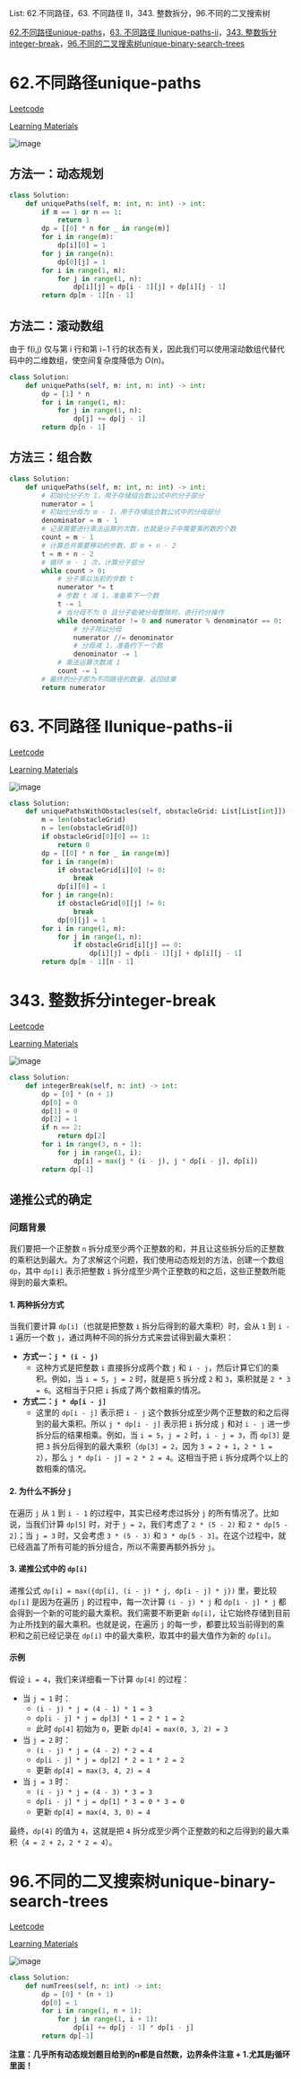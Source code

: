 List: 62.不同路径，63. 不同路径 II，343. 整数拆分，96.不同的二叉搜索树


[62.不同路径unique-paths](#01)，[63. 不同路径 IIunique-paths-ii](#02)，[343. 整数拆分integer-break](#03)，[96.不同的二叉搜索树unique-binary-search-trees](#04)

# <span id="01">62.不同路径unique-paths</span>

[Leetcode](https://leetcode.cn/problems/unique-paths/) 

[Learning Materials](https://programmercarl.com/0062.%E4%B8%8D%E5%90%8C%E8%B7%AF%E5%BE%84.html)

![image](../images/62-unique-paths.png)


## 方法一：动态规划

```python
class Solution:
    def uniquePaths(self, m: int, n: int) -> int:
        if m == 1 or n == 1:
            return 1
        dp = [[0] * n for _ in range(m)]
        for i in range(m):
            dp[i][0] = 1
        for j in range(n):
            dp[0][j] = 1
        for i in range(1, m):
            for j in range(1, n):
                dp[i][j] = dp[i - 1][j] + dp[i][j - 1]
        return dp[m - 1][n - 1]
```

## 方法二：滚动数组

由于 f(i,j) 仅与第 i 行和第 i−1 行的状态有关，因此我们可以使用滚动数组代替代码中的二维数组，使空间复杂度降低为 O(n)。

```python
class Solution:
    def uniquePaths(self, m: int, n: int) -> int:
        dp = [1] * n
        for i in range(1, m):
            for j in range(1, n):
                dp[j] += dp[j - 1]
        return dp[n - 1]
```

## 方法三：组合数

```python
class Solution:
    def uniquePaths(self, m: int, n: int) -> int:
        # 初始化分子为 1，用于存储组合数公式中的分子部分
        numerator = 1
        # 初始化分母为 m - 1，用于存储组合数公式中的分母部分
        denominator = m - 1
        # 记录需要进行乘法运算的次数，也就是分子中需要乘的数的个数
        count = m - 1
        # 计算总共需要移动的步数，即 m + n - 2
        t = m + n - 2
        # 循环 m - 1 次，计算分子部分
        while count > 0:
            # 分子乘以当前的步数 t
            numerator *= t
            # 步数 t 减 1，准备乘下一个数
            t -= 1
            # 当分母不为 0 且分子能被分母整除时，进行约分操作
            while denominator != 0 and numerator % denominator == 0:
                # 分子除以分母
                numerator //= denominator
                # 分母减 1，准备约下一个数
                denominator -= 1
            # 乘法运算次数减 1
            count -= 1
        # 最终的分子即为不同路径的数量，返回结果
        return numerator
```

# <span id="02">63. 不同路径 IIunique-paths-ii</span>

[Leetcode](https://leetcode.cn/problems/unique-paths-ii/description/) 

[Learning Materials](https://programmercarl.com/0063.%E4%B8%8D%E5%90%8C%E8%B7%AF%E5%BE%84II.html#%E7%AE%97%E6%B3%95%E5%85%AC%E5%BC%80%E8%AF%BE)

![image](../images/63-unique-paths-ii.png)

```python
class Solution:
    def uniquePathsWithObstacles(self, obstacleGrid: List[List[int]]) -> int:
        m = len(obstacleGrid)
        n = len(obstacleGrid[0])
        if obstacleGrid[0][0] == 1:
            return 0
        dp = [[0] * n for _ in range(m)]
        for i in range(m):
            if obstacleGrid[i][0] != 0:
                break
            dp[i][0] = 1
        for j in range(n):
            if obstacleGrid[0][j] != 0:
                break
            dp[0][j] = 1
        for i in range(1, m):
            for j in range(1, n):
                if obstacleGrid[i][j] == 0:
                    dp[i][j] = dp[i - 1][j] + dp[i][j - 1]
        return dp[m - 1][n - 1]
```

# <span id="03">343. 整数拆分integer-break</span>

[Leetcode](https://leetcode.cn/problems/integer-break/description/) 

[Learning Materials](https://programmercarl.com/0343.%E6%95%B4%E6%95%B0%E6%8B%86%E5%88%86.html#%E7%AE%97%E6%B3%95%E5%85%AC%E5%BC%80%E8%AF%BE)

![image](../images/343-integer-break.png)

```python
class Solution:
    def integerBreak(self, n: int) -> int:
        dp = [0] * (n + 1)
        dp[0] = 0
        dp[1] = 0
        dp[2] = 1
        if n == 2:
            return dp[2]
        for i in range(3, n + 1):
            for j in range(1, i):
                dp[i] = max(j * (i - j), j * dp[i - j], dp[i])
        return dp[-1]
```

## 递推公式的确定

### 问题背景
我们要把一个正整数 `n` 拆分成至少两个正整数的和，并且让这些拆分后的正整数的乘积达到最大。为了求解这个问题，我们使用动态规划的方法，创建一个数组 `dp`，其中 `dp[i]` 表示把整数 `i` 拆分成至少两个正整数的和之后，这些正整数所能得到的最大乘积。


#### 1. 两种拆分方式
当我们要计算 `dp[i]`（也就是把整数 `i` 拆分后得到的最大乘积）时，会从 `1` 到 `i - 1` 遍历一个数 `j`，通过两种不同的拆分方式来尝试得到最大乘积：
- **方式一：`j * (i - j)`**
    - 这种方式是把整数 `i` 直接拆分成两个数 `j` 和 `i - j`，然后计算它们的乘积。例如，当 `i = 5`，`j = 2` 时，就是把 `5` 拆分成 `2` 和 `3`，乘积就是 `2 * 3 = 6`。这相当于只把 `i` 拆成了两个数相乘的情况。
 - **方式二：`j * dp[i - j]`**
    - 这里的 `dp[i - j]` 表示把 `i - j` 这个数拆分成至少两个正整数的和之后得到的最大乘积。所以 `j * dp[i - j]` 表示把 `i` 拆分成 `j` 和对 `i - j` 进一步拆分后的结果相乘。例如，当 `i = 5`，`j = 2` 时，`i - j = 3`，而 `dp[3]` 是把 `3` 拆分后得到的最大乘积（`dp[3] = 2`，因为 `3 = 2 + 1`，`2 * 1 = 2`），那么 `j * dp[i - j] = 2 * 2 = 4`。这相当于把 `i` 拆分成两个以上的数相乘的情况。

#### 2. 为什么不拆分 `j`
在遍历 `j` 从 `1` 到 `i - 1` 的过程中，其实已经考虑过拆分 `j` 的所有情况了。比如说，当我们计算 `dp[5]` 时，对于 `j = 2`，我们考虑了 `2 * (5 - 2)` 和 `2 * dp[5 - 2]`；当 `j = 3` 时，又会考虑 `3 * (5 - 3)` 和 `3 * dp[5 - 3]`。在这个过程中，就已经涵盖了所有可能的拆分组合，所以不需要再额外拆分 `j`。

#### 3. 递推公式中的 `dp[i]`
递推公式 `dp[i] = max({dp[i], (i - j) * j, dp[i - j] * j})` 里，要比较 `dp[i]` 是因为在遍历 `j` 的过程中，每一次计算 `(i - j) * j` 和 `dp[i - j] * j` 都会得到一个新的可能的最大乘积。我们需要不断更新 `dp[i]`，让它始终存储到目前为止所找到的最大乘积。也就是说，在遍历 `j` 的每一步，都要比较当前得到的乘积和之前已经记录在 `dp[i]` 中的最大乘积，取其中的最大值作为新的 `dp[i]`。

#### 示例
假设 `i = 4`，我们来详细看一下计算 `dp[4]` 的过程：
- 当 `j = 1` 时：
    - `(i - j) * j = (4 - 1) * 1 = 3`
    - `dp[i - j] * j = dp[3] * 1 = 2 * 1 = 2`
    - 此时 `dp[4]` 初始为 `0`，更新 `dp[4] = max(0, 3, 2) = 3`
 - 当 `j = 2` 时：
    - `(i - j) * j = (4 - 2) * 2 = 4`
    - `dp[i - j] * j = dp[2] * 2 = 1 * 2 = 2`
    - 更新 `dp[4] = max(3, 4, 2) = 4`
 - 当 `j = 3` 时：
    - `(i - j) * j = (4 - 3) * 3 = 3`
    - `dp[i - j] * j = dp[1] * 3 = 0 * 3 = 0`
    - 更新 `dp[4] = max(4, 3, 0) = 4`

最终，`dp[4]` 的值为 `4`，这就是把 `4` 拆分成至少两个正整数的和之后得到的最大乘积（`4 = 2 + 2`，`2 * 2 = 4`）。 

# <span id="04">96.不同的二叉搜索树unique-binary-search-trees</span>

[Leetcode](https://leetcode.cn/problems/unique-binary-search-trees/description/) 

[Learning Materials](https://programmercarl.com/0096.%E4%B8%8D%E5%90%8C%E7%9A%84%E4%BA%8C%E5%8F%89%E6%90%9C%E7%B4%A2%E6%A0%91.html#%E7%AE%97%E6%B3%95%E5%85%AC%E5%BC%80%E8%AF%BE)

![image](../images/96-unique-binary-search-trees.png)

```python
class Solution:
    def numTrees(self, n: int) -> int:
        dp = [0] * (n + 1)
        dp[0] = 1
        for i in range(1, n + 1):
            for j in range(1, i + 1):
                dp[i] += dp[j - 1] * dp[i - j]
        return dp[-1]
```

**注意：几乎所有动态规划题目给到的n都是自然数，边界条件注意 + 1.尤其是j循环里面！**
